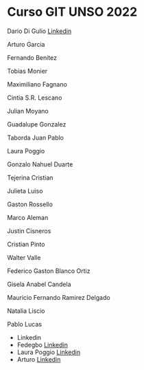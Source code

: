 # Curso GIT UNSO 2022

Dario Di Gulio [Linkedin](https://www.linkedin.com/in/dario-di-gulio/)

Arturo Garcia

Fernando Benítez 

Tobias Monier

Maximiliano Fagnano

Cintia S.R. Lescano

Julian Moyano

Guadalupe Gonzalez

Taborda Juan Pablo

Laura Poggio

Gonzalo Nahuel Duarte

Tejerina Cristian

Julieta Luiso

Gaston Rossello

Marco Aleman

Justin Cisneros

Cristian Pinto

Walter Valle

Federico Gaston Blanco Ortiz

Gisela Anabel Candela

Mauricio Fernando Ramirez Delgado

Natalia Liscio

Pablo Lucas

- Linkedin 
- Fedegbo [Linkedin](https://www.linkedin.com/in/fedegbo)
- Laura Poggio [Linkedin](https://www.linkedin.com/in/laura-poggio-lezcano/)
- Arturo [Linkedin](https://www.linkedin.com/in/arturogarv/)

